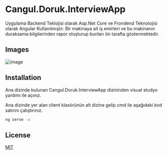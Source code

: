 # Cangul.Doruk.InterviewApp

Uygulama Backend Teklojisi olarak Asp.Net Core ve Frondend Teknolojisi olarak Angular Kullanılmıştır.
Bir makinaya ait iş emirleri ve bu makinanın duraksama bilgilerinden rapor oluşturup bunları ön tarafta göstermektedir.

## Images
![image](https://user-images.githubusercontent.com/25364148/124379097-a6c83380-dcbd-11eb-815d-72d2dde264da.png)


## Installation

Ana dizinde bulunan Cangul.Doruk.InterviewApp dizininden visual studyo yardımı ile açınız.

Ana dizinde yer alan client klasörünün alt dizine gelip cmd ile aşağıdaki kod satırını çalıştırınız.

```bash
ng serve -o
```


## License
[MIT](https://choosealicense.com/licenses/mit/)
